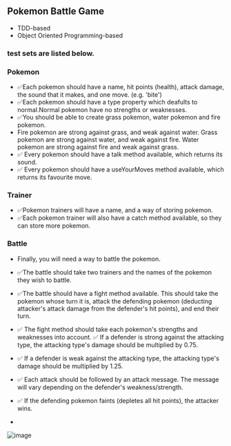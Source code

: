 ## Pokemon Battle Game
- TDD-based
- Object Oriented Programming-based

### test sets are listed below.
### Pokemon

- ✅Each pokemon should have a name, hit points (health), attack damage, the sound that it makes, and one move. (e.g. 'bite')
- ✅Each pokemon should have a type property which deafults to normal.Normal pokemon have no strengths or weaknesses.
- ✅You should be able to create grass pokemon, water pokemon and fire pokemon.
- Fire pokemon are strong against grass, and weak against water. Grass pokemon are strong against water, and weak against fire. Water pokemon are strong against fire and weak against grass.
- ✅ Every pokemon should have a talk method available, which returns its sound.
- ✅ Every pokemon should have a useYourMoves method available, which returns its favourite move.

### Trainer

- ✅Pokemon trainers will have a name, and a way of storing pokemon.
- ✅Each pokemon trainer will also have a catch method available, so they can store more pokemon.

### Battle

- Finally, you will need a way to battle the pokemon.
- ✅The battle should take two trainers and the names of the pokemon they wish to battle.

- ✅The battle should have a fight method available. This should take the pokemon whose turn it is, attack the defending pokemon (deducting attacker's attack damage from the defender's hit points), and end their turn.

- ✅ The fight method should take each pokemon's strengths and weaknesses into account.
  ✅ If a defender is strong against the attacking type, the attacking type's damage should be multiplied by 0.75. 
- ✅ If a defender is weak against the attacking type, the attacking type's damage should be multiplied by 1.25.
- ✅ Each attack should be followed by an attack message. The message will vary depending on the defender's weakness/strength.
- ✅ If the defending pokemon faints (depletes all hit points), the attacker wins.
- 
![image](https://user-images.githubusercontent.com/75744588/144682054-587940e2-5b2a-4808-a795-eafa23079c9f.png)
